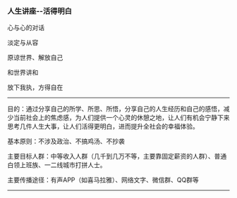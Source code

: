 ### 人生讲座--活得明白

心与心的对话

淡定与从容

原谅世界、解放自己

和世界讲和

放下我执，方得自在

---

目的：通过分享自己的所学、所思、所悟，分享自己的人生经历和自己的感悟，减少当前社会上的焦虑感，为人们提供一个心灵的休憩之地，让人们有机会宁静下来思考几件人生大事，让人们活得更明白，进而提升全社会的幸福体验。

基本原则：不涉及政治、不搞鸡汤、不抄袭

主要目标人群：中等收入人群（几千到几万不等，主要靠固定薪资的人群）、普通白领上班族、一二线城市打拼人士。

主要传播途径：有声APP（如喜马拉雅）、网络文字、微信群、QQ群等

---



